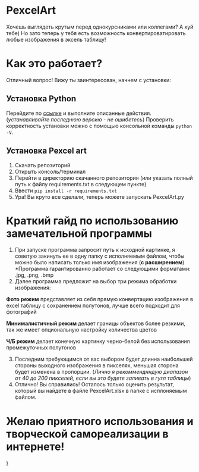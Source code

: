 # PexcelArt
Хочешь выглядеть крутым перед однокурсниками или коллегами? А хуй тебе) Но зато теперь у тебя есть возможность конвертироватировать любые изображения в эксель таблицу!

# Как это работает?
Отличный вопрос! Вижу ты заинтересован, начнем с установки:

## Установка Python
Перейдите по [ссылке](https://python-scripts.com/install-python-windows) и выполните описанные действия.
(*устанавливайте последнюю версию - не ошибетесь*)
Проверить корректность установки можно с помощью консольной команды `python -V`.

## Установка Pexcel art
1) Скачать репозиторий
2) Открыть консоль/терминал
3) Перейти в директорию скачанного репозитория (или указать полный путь к файлу requirements.txt в следующем пункте)
4) Ввести `pip install -r requirements.txt`
5) Ура! Вы круто все сделали, теперь можете запускать PexcelArt.py

# Краткий гайд по использованию замечательной программы
1) При запуске программа запросит путь к исходной картинке, я советую закинуть ее в одну папку с исполняемым файлом, 
чтобы можно было написать только имя изображения (**с расширением**)
*Программа гарантированно работает со следующими форматами: .jpg, .png, .bmp
2) Далее программа предложит на выбор три режима обработки изображения:

**Фото режим** представляет из себя прямую конвертацию изображения в excel таблицу c сохранением полутонов, лучше всего подходит для фотографий

**Минималистичный режим** делает границы объектов более резкими, так же имеет опциональную настройку количества цветов

**Ч/Б режим** делает конечную картинку черно-белой без использования промежуточных полутонов

3) Последним требующимся от вас выбором будет длинна наибольшей стороны выходного изображения в пикселях, меньшая сторона будет изменена в пропорции.
(*Лично я рекомменднндую диапазон от 40 до 200 пикселей, если вы это будете заливать в гугл таблицы*)
4) Отлично! Вы справились! Осталось только оценить результат, который вы найдете в файле PexcelArt.xlsx в папке с исплоняемым файлом.

# Желаю приятного использования и творческой самореализации в интернете!

[)](https://soundcloud.com/gromh)
